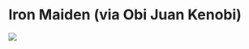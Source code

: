 <!--
id: 851004
link: http://tumblr.atmos.org/post/851004/iron-maiden-via-obi-juan-kenobi
slug: iron-maiden-via-obi-juan-kenobi
date: Thu Apr 12 2007 20:38:44 GMT-0700 (PDT)
publish: 2007-04-012
tags: 
title: Iron Maiden (via Obi Juan Kenobi)
-->


Iron Maiden (via Obi Juan Kenobi)
=================================

![](http://24.media.tumblr.com/851004_500.jpg)

